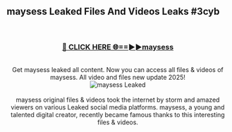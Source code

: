 ## maysess Leaked Files And Videos Leaks #3cyb
<br>
<div align="center">
<h3><a href="https://watchclip.my.id/maysess" rel="nofollow">🔴 CLICK HERE 🌐==►►maysess</a></h3>
<br>
Get maysess leaked all content. Now you can access all files & videos of maysess. All video and files new update 2025!
<br>
<a href="https://watchclip.my.id/maysess" rel="nofollow" data-target="animated-image.originalLink"><img src="https://i.ibb.co.com/WyWwxjT/player-gif2.gif" alt="maysess Leaked" style="max-width: 100%; display: inline-block;" data-target="animated-image.originalImage"></a>
<br><br>
maysess original files & videos took the internet by storm and amazed viewers on various Leaked social media platforms. maysess, a young and talented digital creator, recently became famous thanks to this interesting files & videos.
</div>
<br>